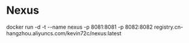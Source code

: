 # Nexus
docker run -d -t --name nexus -p 8081:8081 -p 8082:8082 registry.cn-hangzhou.aliyuncs.com/kevin72c/nexus:latest
